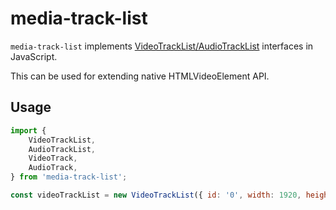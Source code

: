 # media-track-list

`media-track-list` implements [VideoTrackList/AudioTrackList](https://html.spec.whatwg.org/multipage/media.html#audiotracklist-and-videotracklist-objects) interfaces in JavaScript. 

This can be used for extending native HTMLVideoElement API.

## Usage

```js
import {
    VideoTrackList,
    AudioTrackList,
    VideoTrack,
    AudioTrack,
} from 'media-track-list';

const videoTrackList = new VideoTrackList({ id: '0', width: 1920, height: 1080 });
```

